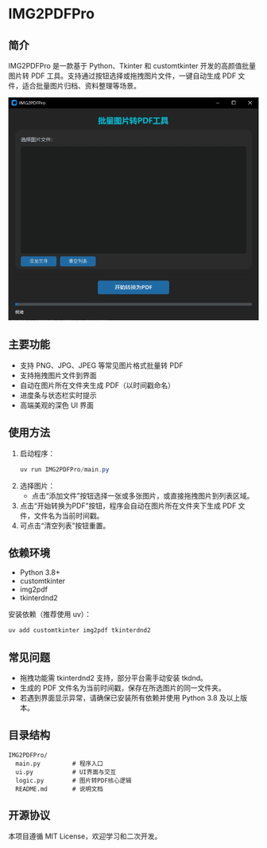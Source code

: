 # IMG2PDFPro

## 简介
IMG2PDFPro 是一款基于 Python、Tkinter 和 customtkinter 开发的高颜值批量图片转 PDF 工具。支持通过按钮选择或拖拽图片文件，一键自动生成 PDF 文件，适合批量图片归档、资料整理等场景。

![IMG2PDFPro](./docs/Image/20250606230424-img2pdf-UI.jpg)

## 主要功能
- 支持 PNG、JPG、JPEG 等常见图片格式批量转 PDF
- 支持拖拽图片文件到界面
- 自动在图片所在文件夹生成 PDF（以时间戳命名）
- 进度条与状态栏实时提示
- 高端美观的深色 UI 界面

## 使用方法
1. 启动程序：
   ```powershell
   uv run IMG2PDFPro/main.py
   ```
2. 选择图片：
   - 点击“添加文件”按钮选择一张或多张图片，或直接拖拽图片到列表区域。
3. 点击“开始转换为PDF”按钮，程序会自动在图片所在文件夹下生成 PDF 文件，文件名为当前时间戳。
4. 可点击“清空列表”按钮重置。

## 依赖环境
- Python 3.8+
- customtkinter
- img2pdf
- tkinterdnd2

安装依赖（推荐使用 uv）：
```powershell
uv add customtkinter img2pdf tkinterdnd2
```

## 常见问题
- 拖拽功能需 tkinterdnd2 支持，部分平台需手动安装 tkdnd。
- 生成的 PDF 文件名为当前时间戳，保存在所选图片的同一文件夹。
- 若遇到界面显示异常，请确保已安装所有依赖并使用 Python 3.8 及以上版本。

## 目录结构
```
IMG2PDFPro/
  main.py         # 程序入口
  ui.py           # UI界面与交互
  logic.py        # 图片转PDF核心逻辑
  README.md       # 说明文档
```

## 开源协议
本项目遵循 MIT License，欢迎学习和二次开发。


